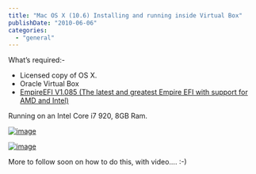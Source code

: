 ```yaml
---
title: "Mac OS X (10.6) Installing and running inside Virtual Box"
publishDate: "2010-06-06"
categories: 
  - "general"
---
```


What’s required:-

- Licensed copy of OS X.
- Oracle Virtual Box
- [EmpireEFI V1.085 (The latest and greatest Empire EFI with support for AMD and Intel)](http://prasys.co.cc/2010/01/empire-efi-v-1-085-is-out/)

Running on an Intel Core i7 920, 8GB Ram.

[![image](http://ramberlinggeek.co.uk/wp-content/uploads/2010/06/image_thumb.png "image")](http://ramberlinggeek.co.uk/wp-content/uploads/2010/06/image.png)

[![image](http://ramberlinggeek.co.uk/wp-content/uploads/2010/06/image_thumb1.png "image")](http://ramberlinggeek.co.uk/wp-content/uploads/2010/06/image1.png)

More to follow soon on how to do this, with video…. :-)
